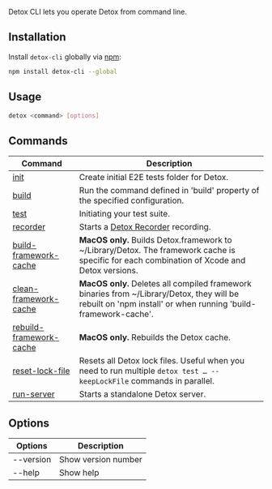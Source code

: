 
Detox CLI lets you operate Detox from command line.

## Installation

Install `detox-cli` globally via [npm](http://npmjs.org/detox-cli):

```bash npm2yarn
npm install detox-cli --global
```

## Usage

```bash
detox <command> [options]
```

## Commands

| Command                   | Description                                                                                                                                                   |
| ------------------------- | ------------------------------------------------------------------------------------------------------------------------------------------------------------- |
| [init]                    | Create initial E2E tests folder for Detox.                                                                                                                    |
| [build]                   | Run the command defined in 'build' property of the specified configuration.                                                                                   |
| [test]                    | Initiating your test suite.                                                                                                                                   |
| [recorder]                | Starts a [Detox Recorder](https://github.com/wix/DetoxRecorder) recording.                                                                                    |
| [build-framework-cache]   | **MacOS only.** Builds Detox.framework to \~/Library/Detox. The framework cache is specific for each combination of Xcode and Detox versions.                 |
| [clean-framework-cache]   | **MacOS only.** Deletes all compiled framework binaries from \~/Library/Detox, they will be rebuilt on 'npm install' or when running 'build-framework-cache'. |
| [rebuild-framework-cache] | **MacOS only.** Rebuilds the Detox cache.                                                                                                                     |
| [reset-lock-file]         | Resets all Detox lock files. Useful when you need to run multiple `detox test … --keepLockFile` commands in parallel.                                         |
| [run-server]              | Starts a standalone Detox server.                                                                                                                             |

## Options

| Options   | Description         |
| --------- | ------------------- |
| --version | Show version number |
| --help    | Show help           |

[init]: init.md

[build]: build.md

[test]: test.md

[recorder]: recorder.md

[build-framework-cache]: build-framework-cache.md

[clean-framework-cache]: clean-framework-cache.md

[rebuild-framework-cache]: rebuild-framework-cache.md

[reset-lock-file]: reset-lock-file.md

[run-server]: run-server.md
